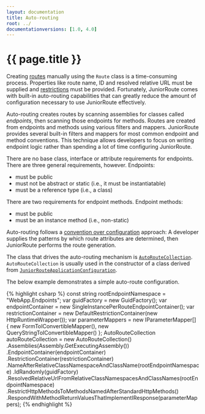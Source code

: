```yaml
---
layout: documentation
title: Auto-routing
root: ../
documentationversions: [1.0, 4.0]
---
```

{{ page.title }}
=
Creating [routes](routes.html) manually using the ```Route``` class is a time-consuming process. Properties like route name, ID and resolved relative URL must be supplied and [restrictions](restrictions.html) must be provided. Fortunately, JuniorRoute comes with built-in auto-routing capabilities that can greatly reduce the amount of configuration necessary to use JuniorRoute effectively.

Auto-routing creates routes by scanning assemblies for classes called *endpoints*, then scanning those endpoints for methods. Routes are created from endpoints and methods using various filters and mappers. JuniorRoute provides several built-in filters and mappers for most common endpoint and method conventions. This technique allows developers to focus on writing endpoint logic rather than spending a lot of time configuring JuniorRoute.

There are no base class, interface or attribute requirements for endpoints. There are three general requirements, however. Endpoints:
* must be public
* must not be abstract or static (i.e., it must be instantiatable)
* must be a reference type (i.e., a class)

There are two requirements for endpoint methods. Endpoint methods:
* must be public
* must be an instance method (i.e., non-static)

Auto-routing follows a [convention over configuration](http://en.wikipedia.org/wiki/Convention_over_configuration) approach: A developer supplies the patterns by which route attributes are determined, then JuniorRoute performs the route generation.

The class that drives the auto-routing mechanism is [```AutoRouteCollection```](autoroutecollection.html). ```AutoRouteCollection``` is usually used in the constructor of a class derived from [```JuniorRouteApplicationConfiguration```](juniorrouteapplicationconfiguration.html).

The below example demonstrates a simple auto-route configuration.

{% highlight csharp %}
const string rootEndpointNamespace = "WebApp.Endpoints";
var guidFactory = new GuidFactory();
var endpointContainer = new SingleInstancePerRouteEndpointContainer();
var restrictionContainer = new DefaultRestrictionContainer(new HttpRuntimeWrapper());
var parameterMappers = new IParameterMapper[] { new FormToIConvertibleMapper(), new QueryStringToIConvertibleMapper() };
AutoRouteCollection autoRouteCollection = new AutoRouteCollection()
  .Assemblies(Assembly.GetExecutingAssembly())
  .EndpointContainer(endpointContainer)
  .RestrictionContainer(restrictionContainer)
  .NameAfterRelativeClassNamespaceAndClassName(rootEndpointNamespace)
  .IdRandomly(guidFactory)
  .ResolvedRelativeUrlFromRelativeClassNamespacesAndClassNames(rootEndpointNamespace)
  .RestrictHttpMethodsToMethodsNamedAfterStandardHttpMethods()
  .RespondWithMethodReturnValuesThatImplementIResponse(parameterMappers);
{% endhighlight %}